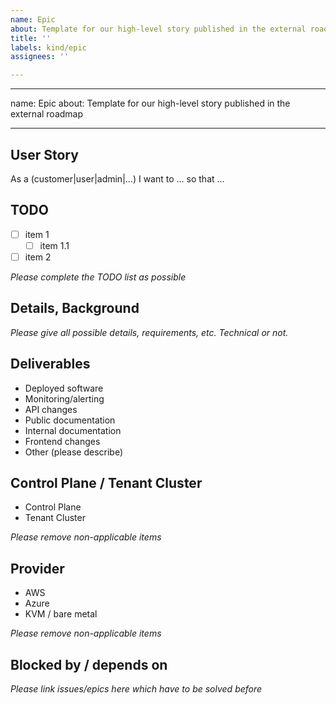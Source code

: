```yaml
---
name: Epic
about: Template for our high-level story published in the external roadmap
title: ''
labels: kind/epic
assignees: ''

---
```


---
name: Epic
about: Template for our high-level story published in the external roadmap

---

<!--
Please assign appropriate labels:
* product (for product area, choose between `product/kaas`, `product/managed-services`, `product/empowerment`)
* provider (for provider-specific features, choose between `provider/aws`, `provider/azure`, `provider/kvm`)
* team (use team/null if you are not sure)
*area (functional area if applicable, e.g. `area/observability` or `area/security`)

Please assign appropriate projects:
* Giant Swarm Roadmap
-->

## User Story

As a (customer|user|admin|...) I want to ... so that ...

## TODO

- [ ] item 1
  - [ ] item 1.1
- [ ] item 2

_Please complete the TODO list as possible_

## Details, Background

_Please give all possible details, requirements, etc. Technical or not._

## Deliverables

- Deployed software
- Monitoring/alerting
- API changes
- Public documentation
- Internal documentation
- Frontend changes
- Other (please describe)

## Control Plane / Tenant Cluster

- Control Plane 
- Tenant Cluster

_Please remove non-applicable items_

## Provider

- AWS
- Azure
- KVM / bare metal

_Please remove non-applicable items_

## Blocked by / depends on

_Please link issues/epics here which have to be solved before_
